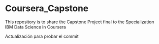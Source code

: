 # Coursera_Capstone
This repository is to share the Capstone Project final to the Specialization IBM Data Science in Coursera

Actualización para probar el commit
